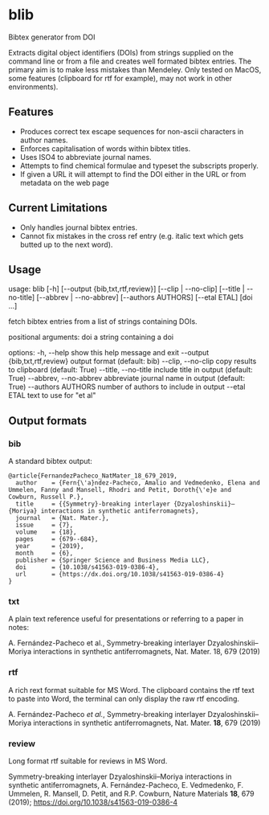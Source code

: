 # blib
Bibtex generator from DOI

Extracts digital object identifiers (DOIs) from strings supplied on the command line or from a file and creates well formated bibtex entries. The primary aim is to make less mistakes than Mendeley. Only tested on MacOS, some features (clipboard for rtf for example), may not work in other environments).

## Features
- Produces correct tex escape sequences for non-ascii characters in author names.
- Enforces capitalisation of words within bibtex titles. 
- Uses ISO4 to abbreviate journal names.
- Attempts to find chemical formulae and typeset the subscripts properly.
- If given a URL it will attempt to find the DOI either in the URL or from metadata on the web page

## Current Limitations
- Only handles journal bibtex entries.
- Cannot fix mistakes in the cross ref entry (e.g. italic text which gets butted up to the next word).

## Usage
usage: blib [-h] [--output {bib,txt,rtf,review}] [--clip | --no-clip]
            [--title | --no-title] [--abbrev | --no-abbrev]
            [--authors AUTHORS] [--etal ETAL]
            [doi ...]

fetch bibtex entries from a list of strings containing DOIs.

positional arguments:
  doi                   a string containing a doi

options:
  -h, --help            show this help message and exit
  --output {bib,txt,rtf,review}
                        output format (default: bib)
  --clip, --no-clip     copy results to clipboard (default: True)
  --title, --no-title   include title in output (default: True)
  --abbrev, --no-abbrev
                        abbreviate journal name in output (default: True)
  --authors AUTHORS     number of authors to include in output
  --etal ETAL           text to use for "et al"

## Output formats

### bib

A standard bibtex output:

```
@article{FernandezPacheco_NatMater_18_679_2019,
  author    = {Fern{\'a}ndez-Pacheco, Amalio and Vedmedenko, Elena and Ummelen, Fanny and Mansell, Rhodri and Petit, Doroth{\'e}e and Cowburn, Russell P.},
  title     = {{Symmetry}-breaking interlayer {Dzyaloshinskii}–{Moriya} interactions in synthetic antiferromagnets},
  journal   = {Nat. Mater.},
  issue     = {7},
  volume    = {18},
  pages     = {679--684},
  year      = {2019},
  month     = {6},
  publisher = {Springer Science and Business Media LLC},
  doi       = {10.1038/s41563-019-0386-4},
  url       = {https://dx.doi.org/10.1038/s41563-019-0386-4}
}
```

### txt

A plain text reference useful for presentations or referring to a paper in notes:

A. Fernández-Pacheco et al., Symmetry-breaking interlayer Dzyaloshinskii–Moriya interactions in synthetic antiferromagnets, Nat. Mater. 18, 679 (2019)

### rtf

A rich rext format suitable for MS Word. The clipboard contains the rtf text to paste into Word, the terminal can only display the raw rtf encoding.

A. Fernández-Pacheco *et al.*, Symmetry-breaking interlayer Dzyaloshinskii–Moriya interactions in synthetic antiferromagnets, Nat. Mater. **18**, 679 (2019)

### review

Long format rtf suitable for reviews in MS Word.

Symmetry-breaking interlayer Dzyaloshinskii–Moriya interactions in synthetic antiferromagnets, A. Fernández-Pacheco, E. Vedmedenko, F. Ummelen, R. Mansell, D. Petit, and R.P. Cowburn, Nature Materials **18**, 679 (2019); https://doi.org/10.1038/s41563-019-0386-4


